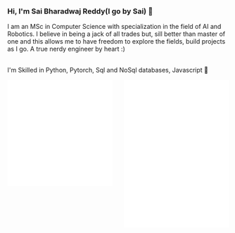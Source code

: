 ### Hi, I'm Sai Bharadwaj Reddy(I go by Sai) 👋

I am an MSc in Computer Science with specialization in the field of AI and Robotics. I believe in being a jack of all trades but, sill better than master of one and this allows me to have freedom to explore the fields, build projects as I go. A true nerdy engineer by heart :)

  <br>
  I'm Skilled in Python, Pytorch, Sql and NoSql databases, Javascript 🙂
  
<a href="https://metrics.lecoq.io/about/bharadwaj1098"><img src="metrics-leftside.svg" align="left" width="47.5%"></img></a><a href="https://metrics.lecoq.io/about/bharadwaj1098"><img src="metrics-rightside.svg" align="right" width="47.5%"></img></a>

  

